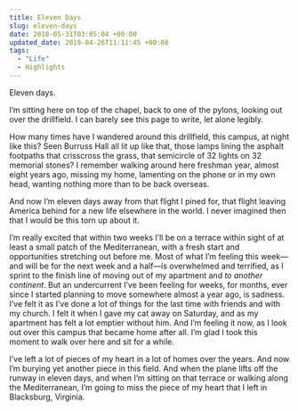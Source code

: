 ```yaml
---
title: Eleven Days
slug: eleven-days
date: 2018-05-31T03:05:04 +00:00
updated_date: 2019-04-26T11:11:45 +00:00
tags: 
  - "Life"
  - Highlights
---
```


Eleven days.

I’m sitting here on top of the chapel, back to one of the pylons, looking out over the drillfield. I can barely see this page to write, let alone legibly.

How many times have I wandered around this drillfield, this campus, at night like this? Seen Burruss Hall all lit up like that, those lamps lining the asphalt footpaths that crisscross the grass, that semicircle of 32 lights on 32 memorial stones? I remember walking around here freshman year, almost eight years ago, missing my home, lamenting on the phone or in my own head, wanting nothing more than to be back overseas.

And now I’m eleven days away from that flight I pined for, that flight leaving America behind for a new life elsewhere in the world. I never imagined then that I would be this torn up about it.

I’m really excited that within two weeks I’ll be on a terrace within sight of at least a small patch of the Mediterranean, with a fresh start and opportunities stretching out before me. Most of what I’m feeling this week—and will be for the next week and a half—is overwhelmed and terrified, as I sprint to the finish line of moving out of my apartment and *to another continent*. But an undercurrent I’ve been feeling for weeks, for months, ever since I started planning to move somewhere almost a year ago, is sadness. I’ve felt it as I’ve done a lot of things for the last time with friends and with my church. I felt it when I gave my cat away on Saturday, and as my apartment has felt a lot emptier without him. And I’m feeling it now, as I look out over this campus that became home after all. I’m glad I took this moment to walk over here and sit for a while.

I’ve left a lot of pieces of my heart in a lot of homes over the years. And now I’m burying yet another piece in this field. And when the plane lifts off the runway in eleven days, and when I’m sitting on that terrace or walking along the Mediterranean, I’m going to miss the piece of my heart that I left in Blacksburg, Virginia.
